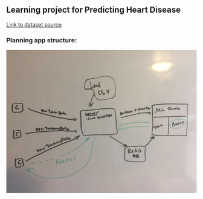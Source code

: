 ## Learning project for Predicting Heart Disease

[Link to dataset source](https://www.kaggle.com/ronitf/heart-disease-uci)

### Planning app structure:
![alt text](./whiteboarding.JPG)
